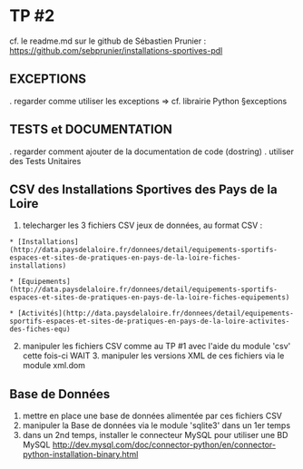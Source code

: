 TP #2
=====

cf. le readme.md sur le github de Sébastien Prunier :
https://github.com/sebprunier/installations-sportives-pdl

## EXCEPTIONS
  . regarder comme utiliser les exceptions
     => cf. librairie Python §exceptions

## TESTS et DOCUMENTATION
  . regarder comment ajouter de la documentation de code (dostring)
  . utiliser des Tests Unitaires

## CSV des Installations Sportives des Pays de la Loire

  1. telecharger les 3 fichiers CSV jeux de données, au format CSV : 

    * [Installations](http://data.paysdelaloire.fr/donnees/detail/equipements-sportifs-espaces-et-sites-de-pratiques-en-pays-de-la-loire-fiches-installations)

    * [Equipements](http://data.paysdelaloire.fr/donnees/detail/equipements-sportifs-espaces-et-sites-de-pratiques-en-pays-de-la-loire-fiches-equipements)

  	* [Activités](http://data.paysdelaloire.fr/donnees/detail/equipements-sportifs-espaces-et-sites-de-pratiques-en-pays-de-la-loire-activites-des-fiches-equ)

  2. manipuler les fichiers CSV comme au TP #1 avec l'aide du module 'csv' cette fois-ci
 WAIT 3. manipuler les versions XML de ces fichiers via le module xml.dom

## Base de Données
  1. mettre en place une base de données alimentée par ces fichiers CSV
  2. manipuler la Base de données via le module 'sqlite3' dans un 1er temps
  3. dans un 2nd temps, installer le connecteur MySQL pour utiliser une BD MySQL
  http://dev.mysql.com/doc/connector-python/en/connector-python-installation-binary.html


